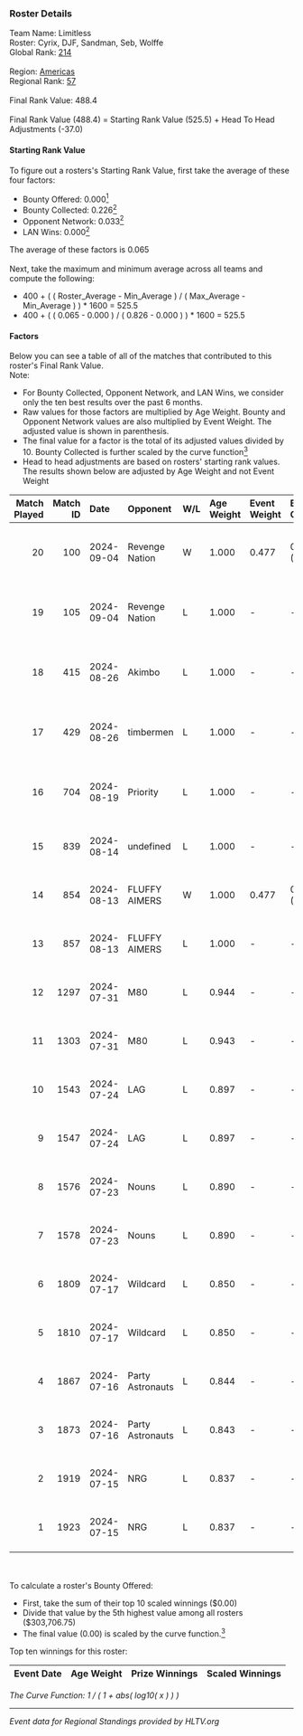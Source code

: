 ### Roster Details<br />
Team Name: Limitless<br />
Roster: Cyrix, DJF, Sandman, Seb, Wolffe<br />
Global Rank: [214](../../standings_global_2024_09_08.md)<br />
<br />
Region: [Americas]( ../../standings_americas_2024_09_08.md)<br />
Regional Rank: [57]( ../../standings_americas_2024_09_08.md)<br />
<br />
Final Rank Value:  488.4<br />
<br />
Final Rank Value (488.4) = Starting Rank Value (525.5) + Head To Head Adjustments (-37.0)<br />

#### Starting Rank Value<br />
To figure out a rosters's Starting Rank Value, first take the average of these four factors:<br />
- Bounty Offered: 0.000[<sup>1</sup>](#table2)
- Bounty Collected: 0.226[<sup>2</sup>](#table1)
- Opponent Network: 0.033[<sup>2</sup>](#table1)
- LAN Wins: 0.000[<sup>2</sup>](#table1)

The average of these factors is 0.065<br />
<br />
Next, take the maximum and minimum average across all teams and compute the following:<br />
- 400 + ( ( Roster_Average - Min_Average ) / ( Max_Average - Min_Average ) ) * 1600 = 525.5
- 400 + ( ( 0.065 - 0.000 ) / ( 0.826 - 0.000 ) ) * 1600 = 525.5


#### Factors<br />
Below you can see a table of all of the matches that contributed to this roster's Final Rank Value.<br />
Note:<br />

- For Bounty Collected, Opponent Network, and LAN Wins, we consider only the ten best results over the past 6 months.
- Raw values for those factors are multiplied by Age Weight. Bounty and Opponent Network values are also multiplied by Event Weight. The adjusted value is shown in parenthesis.
- The final value for a factor is the total of its adjusted values divided by 10. Bounty Collected is further scaled by the curve function[<sup>3</sup>](#curveFunction)
- Head to head adjustments are based on rosters' starting rank values. The results shown below are adjusted by Age Weight and not Event Weight
<span id="table1"></span><br />


| Match Played | Match ID | Date       | Opponent         | W/L | Age Weight | Event Weight | Bounty Collected | Opponent Network | LAN Wins  | H2H Adj. | Roster                           |
| -: | -: | :- | :- | :- | :- | :- | :- | :- | :- | -: | :- |
|           20 |      100 | 2024-09-04 | Revenge Nation   | W   | 1.000      | 0.477        | 0.002 (0.001)    | 0.149 (0.071)    | 0 (0.000) |    22.68 | Cyrix, DJF, Sandman, Seb, Wolffe |
|           19 |      105 | 2024-09-04 | Revenge Nation   | L   | 1.000      | -            | -                | -                | -         |    -8.34 | Cyrix, DJF, Sandman, Seb, Wolffe |
|           18 |      415 | 2024-08-26 | Akimbo           | L   | 1.000      | -            | -                | -                | -         |    -7.15 | Cyrix, DJF, Sandman, Seb, Wolffe |
|           17 |      429 | 2024-08-26 | timbermen        | L   | 1.000      | -            | -                | -                | -         |    -2.92 | Cyrix, DJF, Sandman, Seb, Wolffe |
|           16 |      704 | 2024-08-19 | Priority         | L   | 1.000      | -            | -                | -                | -         |   -19.38 | Aureo, DJF, Sandman, Seb, Wolffe |
|           15 |      839 | 2024-08-14 | undefined        | L   | 1.000      | -            | -                | -                | -         |    -7.47 | DJF, Seb, Tender, wiz, Wolffe    |
|           14 |      854 | 2024-08-13 | FLUFFY AIMERS    | W   | 1.000      | 0.477        | 0.006 (0.003)    | 0.540 (0.257)    | 0 (0.000) |    24.07 | DJF, Seb, Tender, wiz, Wolffe    |
|           13 |      857 | 2024-08-13 | FLUFFY AIMERS    | L   | 1.000      | -            | -                | -                | -         |    -6.92 | DJF, Seb, Tender, wiz, Wolffe    |
|           12 |     1297 | 2024-07-31 | M80              | L   | 0.944      | -            | -                | -                | -         |    -0.70 | DJF, Seb, Tender, wiz, Wolffe    |
|           11 |     1303 | 2024-07-31 | M80              | L   | 0.943      | -            | -                | -                | -         |    -0.70 | DJF, Seb, Tender, wiz, Wolffe    |
|           10 |     1543 | 2024-07-24 | LAG              | L   | 0.897      | -            | -                | -                | -         |    -4.92 | DJF, Seb, Tender, wiz, Wolffe    |
|            9 |     1547 | 2024-07-24 | LAG              | L   | 0.897      | -            | -                | -                | -         |    -5.15 | DJF, Seb, Tender, wiz, Wolffe    |
|            8 |     1576 | 2024-07-23 | Nouns            | L   | 0.890      | -            | -                | -                | -         |    -2.43 | DJF, Seb, Tender, wiz, Wolffe    |
|            7 |     1578 | 2024-07-23 | Nouns            | L   | 0.890      | -            | -                | -                | -         |    -2.49 | DJF, Seb, Tender, wiz, Wolffe    |
|            6 |     1809 | 2024-07-17 | Wildcard         | L   | 0.850      | -            | -                | -                | -         |    -1.86 | DJF, Seb, Tender, wiz, Wolffe    |
|            5 |     1810 | 2024-07-17 | Wildcard         | L   | 0.850      | -            | -                | -                | -         |    -1.90 | DJF, Seb, Tender, wiz, Wolffe    |
|            4 |     1867 | 2024-07-16 | Party Astronauts | L   | 0.844      | -            | -                | -                | -         |    -2.59 | DJF, Seb, Tender, wiz, Wolffe    |
|            3 |     1873 | 2024-07-16 | Party Astronauts | L   | 0.843      | -            | -                | -                | -         |    -2.66 | DJF, Seb, Tender, wiz, Wolffe    |
|            2 |     1919 | 2024-07-15 | NRG              | L   | 0.837      | -            | -                | -                | -         |    -3.04 | DJF, Seb, Tender, wiz, Wolffe    |
|            1 |     1923 | 2024-07-15 | NRG              | L   | 0.837      | -            | -                | -                | -         |    -3.13 | DJF, Seb, Tender, wiz, Wolffe    |

<br />
<span id="table2"></span><br />
To calculate a roster's Bounty Offered:<br />

- First, take the sum of their top 10 scaled winnings ($0.00)
- Divide that value by the 5th highest value among all rosters ($303,706.75)
- The final value (0.00) is scaled by the curve function.[<sup>3</sup>](#curveFunction)

Top ten winnings for this roster:<br />

| Event Date | Age Weight | Prize Winnings | Scaled Winnings |
| :- | -: | :- | :- |


<span id="curveFunction"></span>_The Curve Function: 1 / ( 1 + abs( log10( x ) ) )_<br />

---
_Event data for Regional Standings provided by HLTV.org_<br />
